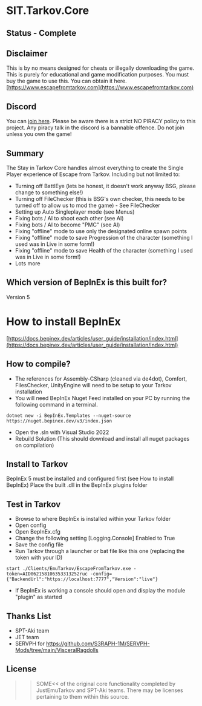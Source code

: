 # SIT.Tarkov.Core

## Status - Complete

## Disclaimer

This is by no means designed for cheats or illegally downloading the game. This is purely for educational and game modification purposes. You must buy the game to use this. 
You can obtain it here. [https://www.escapefromtarkov.com](https://www.escapefromtarkov.com)

## Discord

You can [join here](https://shorturl.at/abHVW). Please be aware there is a strict NO PIRACY policy to this project. Any piracy talk in the discord is a bannable offence. Do not join unless you own the game!

## Summary

The Stay in Tarkov Core handles almost everything to create the Single Player experience of Escape from Tarkov.
Including but not limited to:
- Turning off BattlEye (lets be honest, it doesn't work anyway BSG, please change to something else!)
- Turning off FileChecker (this is BSG's own checker, this needs to be turned off to allow us to mod the game) - See FileChecker
- Setting up Auto Singleplayer mode (see Menus)
- Fixing bots / AI to shoot each other (see AI)
- Fixing bots / AI to become "PMC" (see AI)
- Fixing "offline" mode to use only the designated online spawn points
- Fixing "offline" mode to save Progression of the character (something I used was in Live in some form!)
- Fixing "offline" mode to save Health of the character (something I used was in Live in some form!)
- Lots more

## Which version of BepInEx is this built for?
Version 5

# How to install BepInEx
[https://docs.bepinex.dev/articles/user_guide/installation/index.html](https://docs.bepinex.dev/articles/user_guide/installation/index.html)

## How to compile? 
- The references for Assembly-CSharp (cleaned via de4dot), Comfort, FilesChecker, UnityEngine will need to be setup to your Tarkov installation
- You will need BepInEx Nuget Feed installed on your PC by running the following command in a terminal. 
```
dotnet new -i BepInEx.Templates --nuget-source https://nuget.bepinex.dev/v3/index.json
```
- Open the .sln with Visual Studio 2022
- Rebuild Solution (This should download and install all nuget packages on compilation)

## Install to Tarkov
BepInEx 5 must be installed and configured first (see How to install BepInEx)
Place the built .dll in the BepInEx plugins folder

## Test in Tarkov
- Browse to where BepInEx is installed within your Tarkov folder
- Open config
- Open BepInEx.cfg
- Change the following setting [Logging.Console] Enabled to True
- Save the config file
- Run Tarkov through a launcher or bat file like this one (replacing the token with your ID)
```
start ./Clients/EmuTarkov/EscapeFromTarkov.exe -token=AID062158106353313252ruc -config={"BackendUrl":"https://localhost:7777","Version":"live"}
```
- If BepInEx is working a console should open and display the module "plugin" as started

## Thanks List
- SPT-Aki team
- JET team
- SERVPH for https://github.com/S3RAPH-1M/SERVPH-Mods/tree/main/VisceralRagdolls

## License

>>SOME<< of the original core functionality completed by JustEmuTarkov and SPT-Aki teams. There may be licenses pertaining to them within this source.
